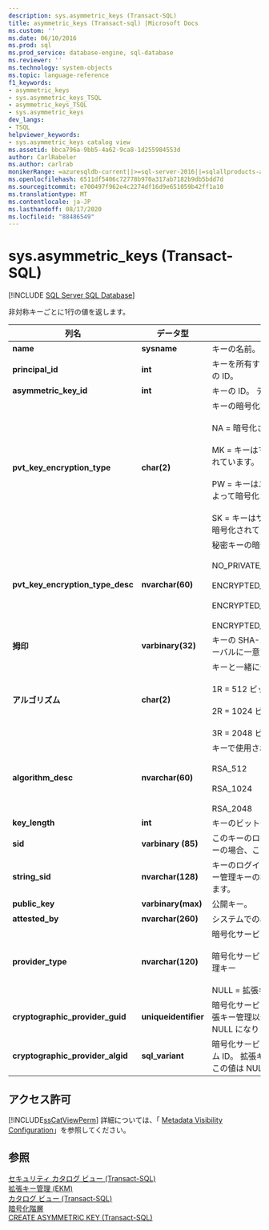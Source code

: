 ```yaml
---
description: sys.asymmetric_keys (Transact-SQL)
title: asymmetric_keys (Transact-sql) |Microsoft Docs
ms.custom: ''
ms.date: 06/10/2016
ms.prod: sql
ms.prod_service: database-engine, sql-database
ms.reviewer: ''
ms.technology: system-objects
ms.topic: language-reference
f1_keywords:
- asymmetric_keys
- sys.asymmetric_keys_TSQL
- asymmetric_keys_TSQL
- sys.asymmetric_keys
dev_langs:
- TSQL
helpviewer_keywords:
- sys.asymmetric_keys catalog view
ms.assetid: bbca796a-9bb5-4a62-9ca8-1d255984553d
author: CarlRabeler
ms.author: carlrab
monikerRange: =azuresqldb-current||>=sql-server-2016||=sqlallproducts-allversions||>=sql-server-linux-2017||=azuresqldb-mi-current
ms.openlocfilehash: 6511df5406c72778b970a317ab7182b9db5bdd7d
ms.sourcegitcommit: e700497f962e4c2274df16d9e651059b42ff1a10
ms.translationtype: MT
ms.contentlocale: ja-JP
ms.lasthandoff: 08/17/2020
ms.locfileid: "88486549"
---
```

# <a name="sysasymmetric_keys-transact-sql"></a>sys.asymmetric_keys (Transact-SQL)
[!INCLUDE [SQL Server SQL Database](../../includes/applies-to-version/sql-asdb.md)]

  非対称キーごとに1行の値を返します。  
  
|列名|データ型|説明|  
|-----------------|---------------|-----------------|  
|**name**|**sysname**|キーの名前。 データベース内で一意です。|  
|**principal_id**|**int**|キーを所有するデータベースプリンシパルの ID。|  
|**asymmetric_key_id**|**int**|キーの ID。 データベース内で一意です。|  
|**pvt_key_encryption_type**|**char(2)**|キーの暗号化方法。<br /><br /> NA = 暗号化されていません。<br /><br /> MK = キーはマスター キーにより暗号化されています。<br /><br /> PW = キーはユーザー定義のパスワードによって暗号化されます。<br /><br /> SK = キーはサービス マスター キーにより暗号化されています。|  
|**pvt_key_encryption_type_desc**|**nvarchar(60)**|秘密キーの暗号化方法の説明。<br /><br /> NO_PRIVATE_KEY<br /><br /> ENCRYPTED_BY_MASTER_KEY<br /><br /> ENCRYPTED_BY_PASSWORD<br /><br /> ENCRYPTED_BY_SERVICE_MASTER_KEY|  
|**拇印**|**varbinary(32)**|キーの SHA-1 ハッシュ。 ハッシュはグローバルに一意です。|  
|**アルゴリズム**|**char(2)**|キーと一緒に使用されるアルゴリズム。<br /><br /> 1R = 512 ビット RSA<br /><br /> 2R = 1024 ビット RSA<br /><br /> 3R = 2048 ビット RSA|  
|**algorithm_desc**|**nvarchar(60)**|キーで使用されるアルゴリズムの説明。<br /><br /> RSA_512<br /><br /> RSA_1024<br /><br /> RSA_2048|  
|**key_length**|**int**|キーのビット長。|  
|**sid**|**varbinary (85)**|このキーのログイン SID。 拡張キー管理キーの場合、この値は NULL になります。|  
|**string_sid**|**nvarchar(128)**|キーのログイン SID の文字列形式。 拡張キー管理キーの場合、この値は NULL になります。|  
|**public_key**|**varbinary(max)**|公開キー。|  
|**attested_by**|**nvarchar(260)**|システムでのみ使用されます。|  
|**provider_type**|**nvarchar(120)**|暗号化サービスプロバイダーの種類:<br /><br /> 暗号化サービスプロバイダー = 拡張キー管理キー<br /><br /> NULL = 拡張キー管理以外のキー|  
|**cryptographic_provider_guid**|**uniqueidentifier**|暗号化サービスプロバイダーの GUID。 拡張キー管理以外のキーの場合、この値は NULL になります。|  
|**cryptographic_provider_algid**|**sql_variant**|暗号化サービスプロバイダーのアルゴリズム ID。 拡張キー管理以外のキーの場合、この値は NULL になります。|  
  
## <a name="permissions"></a>アクセス許可  
 [!INCLUDE[ssCatViewPerm](../../includes/sscatviewperm-md.md)] 詳細については、「 [Metadata Visibility Configuration](../../relational-databases/security/metadata-visibility-configuration.md)」を参照してください。  
  
## <a name="see-also"></a>参照  
 [セキュリティ カタログ ビュー &#40;Transact-SQL&#41;](../../relational-databases/system-catalog-views/security-catalog-views-transact-sql.md)   
 [拡張キー管理 &#40;EKM&#41;](../../relational-databases/security/encryption/extensible-key-management-ekm.md)   
 [カタログ ビュー &#40;Transact-SQL&#41;](../../relational-databases/system-catalog-views/catalog-views-transact-sql.md)   
 [暗号化階層](../../relational-databases/security/encryption/encryption-hierarchy.md)   
 [CREATE ASYMMETRIC KEY &#40;Transact-SQL&#41;](../../t-sql/statements/create-asymmetric-key-transact-sql.md)  
  
  
